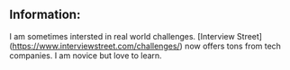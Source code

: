 Information:
-------------

I am sometimes intersted in real world challenges. [Interview Street] (https://www.interviewstreet.com/challenges/) now offers tons from tech companies.
I am novice but love to learn.
